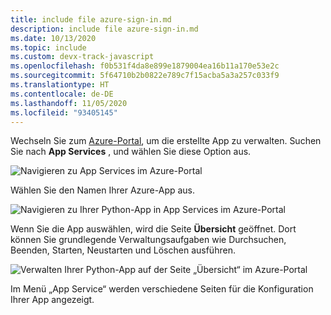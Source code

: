 ```yaml
---
title: include file azure-sign-in.md
description: include file azure-sign-in.md
ms.date: 10/13/2020
ms.topic: include
ms.custom: devx-track-javascript
ms.openlocfilehash: f0b531f4da8e899e1879004ea16b11a170e53e2c
ms.sourcegitcommit: 5f64710b2b0822e789c7f15acba5a3a257c033f9
ms.translationtype: HT
ms.contentlocale: de-DE
ms.lasthandoff: 11/05/2020
ms.locfileid: "93405145"
---
```

Wechseln Sie zum <a href="https://portal.azure.com" target="_blank">Azure-Portal</a>, um die erstellte App zu verwalten. Suchen Sie nach **App Services** , und wählen Sie diese Option aus.

![Navigieren zu App Services im Azure-Portal](../../media/quickstart-python/navigate-to-app-services-in-the-azure-portal.png)

Wählen Sie den Namen Ihrer Azure-App aus.

![Navigieren zu Ihrer Python-App in App Services im Azure-Portal](../../media/quickstart-python/navigate-to-app-in-app-services-in-the-azure-portal.png)

Wenn Sie die App auswählen, wird die Seite **Übersicht** geöffnet. Dort können Sie grundlegende Verwaltungsaufgaben wie Durchsuchen, Beenden, Starten, Neustarten und Löschen ausführen.

![Verwalten Ihrer Python-App auf der Seite „Übersicht“ im Azure-Portal](../../media/quickstart-python/manage-an-app-in-app-services-in-the-azure-portal.png)

Im Menü „App Service“ werden verschiedene Seiten für die Konfiguration Ihrer App angezeigt.
